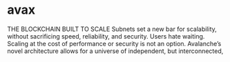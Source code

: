 # avax
THE  BLOCKCHAIN BUILT TO SCALE  Subnets set a new bar for scalability, without sacrificing speed, reliability, and security. Users hate waiting. Scaling at the cost of performance or security is not an option. Avalanche’s novel architecture allows for a universe of independent, but interconnected, 
